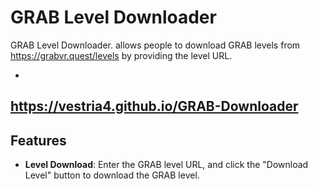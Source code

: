 # GRAB Level Downloader

GRAB Level Downloader. allows people to download GRAB levels from https://grabvr.quest/levels by providing the level URL.

-

## https://vestria4.github.io/GRAB-Downloader

## Features

- **Level Download**: Enter the GRAB level URL, and click the "Download Level" button to download the GRAB level.

